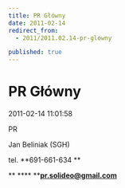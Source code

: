 ```yaml
---
title: PR Główny
date: 2011-02-14
redirect_from: 
  - 2011/2011.02.14-pr-glowny

published: true
---
```




# PR Główny

<time>2011-02-14 11:01:58</time>


PR


Jan Beliniak (SGH)


tel. **691-661-634 **

** **** ****pr.solideo@gmail.com**

<!--{{json:{"created_date":"2011-02-14 11:01:58","publish_down":"0000-00-00 00:00:00","id":"90"}}}-->
